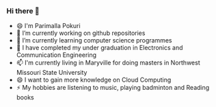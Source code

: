 ### Hi there 👋

<!--
**parimallapokuri/parimallapokuri** is a ✨ _special_ ✨ repository because its `README.md` (this file) appears on your GitHub profile.

Here are some ideas to get you started:

- 🔭 I’m currently working on ...
- 🌱 I’m currently learning ...
- 👯 I’m looking to collaborate on ...
- 🤔 I’m looking for help with ...
- 💬 Ask me about ...
- 📫 How to reach me: ...
- 😄 Pronouns: ...
- ⚡ Fun fact: ...
-->
- 😄 I'm Parimalla Pokuri
- 🔭 I’m currently working on github repositories
- 🌱 I’m currently learning computer science programmes
- 💬 I have completed my under graduation in Electronics and Communication Engineering
- 📫 I'm currently living in Maryville for doing masters in Northwest Missouri State University
- 😄 I want to gain more knowledge on Cloud Computing
- ⚡ My hobbies are listening to music, playing badminton and Reading books
